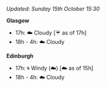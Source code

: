 *Updated: Sunday 15th October 15:30*

**Glasgow**

* 17h: :cloud: Cloudy [:umbrella: as of 17h]
* 18h - 4h: :cloud: Cloudy

**Edinburgh**

* 17h: :cyclone: Windy (:cloud:) [:cloud: as of 15h]
* 18h - 4h: :cloud: Cloudy

